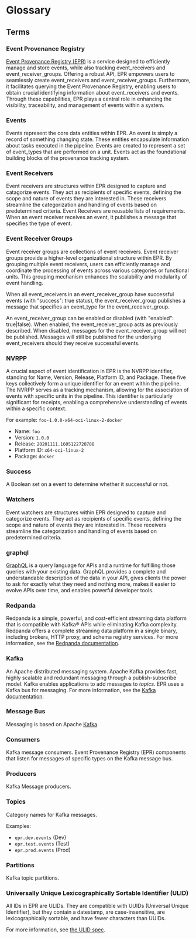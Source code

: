 # Glossary

## Terms

### Event Provenance Registry

[Event Provenance Registry (EPR)](https://github.com/sassoftware/event-provenance-registry)
is a service designed to efficiently manage and store events, while also
tracking event_receivers and event_receiver_groups. Offering a robust API, EPR
empowers users to seamlessly create event_receivers and event_receiver_groups.
Furthermore, it facilitates querying the Event Provenance Registry, enabling
users to obtain crucial identifying information about event_receivers and
events. Through these capabilities, EPR plays a central role in enhancing the
visibility, traceability, and management of events within a system.

### Events

Events represent the core data entities within EPR. An event is simply a record
of something changing state. These entities encapsulate information about tasks
executed in the pipeline. Events are created to represent a set of event_types
that are performed on a unit. Events act as the foundational building blocks of
the provenance tracking system.

### Event Receivers

Event receivers are structures within EPR designed to capture and catagorize
events. They act as recipients of specific events, defining the scope and nature
of events they are interested in. These receivers streamline the categorization
and handling of events based on predetermined criteria. Event Receivers are
reusable lists of requirements. When an event receiver receives an event, it
publishes a message that specifies the type of event.

### Event Receiver Groups

Event receiver groups are collections of event receivers. Event receiver groups
provide a higher-level organizational structure within EPR. By grouping multiple
event receivers, users can efficiently manage and coordinate the processing of
events across various categories or functional units. This grouping mechanism
enhances the scalability and modularity of event handling.

When all event_receivers in an event_receiver_group have successful events (with
"success": true status), the event_receiver_group publishes a message that
specifies an event_type for the event_receiver_group.

An event_receiver_group can be enabled or disabled (with "enabled": true|false).
When enabled, the event_receiver_group acts as previously described. When
disabled, messages for the event_receiver_group will not be published. Messages
will still be published for the underlying event_receivers should they receive
successful events.

### NVRPP

A crucial aspect of event identification in EPR is the NVRPP identifier,
standing for Name, Version, Release, Platform ID, and Package. These five keys
collectively form a unique identifier for an event within the pipeline. The
NVRPP serves as a tracking mechanism, allowing for the association of events
with specific units in the pipeline. This identifier is particularly significant
for receipts, enabling a comprehensive understanding of events within a specific
context.

For example: `foo-1.0.0-x64-oci-linux-2-docker`

- Name: `foo`
- Version: `1.0.0`
- Release: `20201111.1605122728788`
- Platform ID: `x64-oci-linux-2`
- Package: `docker`

### Success

A Boolean set on a event to determine whether it successful or not.

### Watchers

Event watchers are structures within EPR designed to capture and categorize
events. They act as recipients of specific events, defining the scope and nature
of events they are interested in. These receivers streamline the categorization
and handling of events based on predetermined criteria.

### graphql

[GraphQL](https://graphql.org/) is a query language for APIs and a runtime for
fulfilling those queries with your existing data. GraphQL provides a complete
and understandable description of the data in your API, gives clients the power
to ask for exactly what they need and nothing more, makes it easier to evolve
APIs over time, and enables powerful developer tools.

### Redpanda

Redpanda is a simple, powerful, and cost-efficient streaming data platform that
is compatible with Kafka® APIs while eliminating Kafka complexity. Redpanda
offers a complete streaming data platform in a single binary, including brokers,
HTTP proxy, and schema registry services. For more information, see the
[Redpanda documentation](https://docs.redpanda.com/current/home).

### Kafka

An Apache distributed messaging system. Apache Kafka provides fast, highly
scalable and redundant messaging through a publish-subscribe model. Kafka
enables applications to add messages to _topics_. EPR uses a Kafka bus for
messaging. For more information, see the
[Kafka documentation](http://kafka.apache.org/documentation.html).

### Message Bus

Messaging is based on Apache [Kafka](#kafka).

### Consumers

Kafka message consumers. Event Provenance Registry (EPR) components that listen
for messages of specific types on the Kafka message bus.

### Producers

Kafka Message producers.

### Topics

Category names for Kafka messages.

Examples:

- `epr.dev.events` (Dev)
- `epr.test.events` (Test)
- `epr.prod.events` (Prod)

### Partitions

Kafka topic partitions.

### Universally Unique Lexicographically Sortable Identifier (ULID)

All IDs in EPR are ULIDs. They are compatible with UUIDs (Universal Unique
Identifier), but they contain a datestamp, are case-insensitive, are
lexicographically sortable, and have fewer characters than UUIDs.

For more information, see [the ULID spec](https://github.com/ulid/spec).
